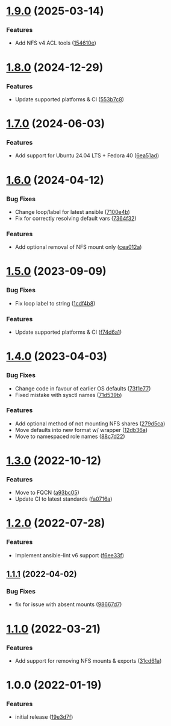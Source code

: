 # [1.9.0](https://github.com/de-it-krachten/ansible-role-nfs/compare/v1.8.0...v1.9.0) (2025-03-14)


### Features

* Add NFS v4 ACL tools ([154610e](https://github.com/de-it-krachten/ansible-role-nfs/commit/154610ea7f7ce5b17933a7ff1e7793f732b98d61))

# [1.8.0](https://github.com/de-it-krachten/ansible-role-nfs/compare/v1.7.0...v1.8.0) (2024-12-29)


### Features

* Update supported platforms & CI ([553b7c8](https://github.com/de-it-krachten/ansible-role-nfs/commit/553b7c8f03623fc5563f6ac25e6461d35f013478))

# [1.7.0](https://github.com/de-it-krachten/ansible-role-nfs/compare/v1.6.0...v1.7.0) (2024-06-03)


### Features

* Add support for Ubuntu 24.04 LTS + Fedora 40 ([6ea51ad](https://github.com/de-it-krachten/ansible-role-nfs/commit/6ea51adbc0e71e4e2f6e5525a78d3da9f602c705))

# [1.6.0](https://github.com/de-it-krachten/ansible-role-nfs/compare/v1.5.0...v1.6.0) (2024-04-12)


### Bug Fixes

* Change loop/label for latest ansible ([7100e4b](https://github.com/de-it-krachten/ansible-role-nfs/commit/7100e4b6c2e113846789f817443f2e6e31dc2367))
* Fix for correctly resolving default vars ([7364f32](https://github.com/de-it-krachten/ansible-role-nfs/commit/7364f32fd645ec43ad419e28245e9ce9fa0bfb44))


### Features

* Add optional removal of NFS mount only ([cea012a](https://github.com/de-it-krachten/ansible-role-nfs/commit/cea012a683755e8fa9aca7465c012b700bb96c28))

# [1.5.0](https://github.com/de-it-krachten/ansible-role-nfs/compare/v1.4.0...v1.5.0) (2023-09-09)


### Bug Fixes

* Fix loop label to string ([1cdf4b8](https://github.com/de-it-krachten/ansible-role-nfs/commit/1cdf4b8fb30040c6dd11763ad7b8e476c7078ded))


### Features

* Update supported platforms & CI ([f74d6a1](https://github.com/de-it-krachten/ansible-role-nfs/commit/f74d6a1b27ef92a90d9a5bcc0f7e70f55006df8f))

# [1.4.0](https://github.com/de-it-krachten/ansible-role-nfs/compare/v1.3.0...v1.4.0) (2023-04-03)


### Bug Fixes

* Change code in favour of earlier OS defaults ([73f1e77](https://github.com/de-it-krachten/ansible-role-nfs/commit/73f1e7727cf8a0ba790a4c99b1b8c03eaba543e0))
* Fixed mistake with sysctl names ([71d539b](https://github.com/de-it-krachten/ansible-role-nfs/commit/71d539bf2149e501aae9355f87648e663677beb9))


### Features

* Add optional method of not mounting NFS shares ([279d5ca](https://github.com/de-it-krachten/ansible-role-nfs/commit/279d5ca4ef3dfb49333b303117f61f34b04c98cc))
* Move defaults into new format w/ wrapper ([12db36a](https://github.com/de-it-krachten/ansible-role-nfs/commit/12db36a3859d50aaaa654fa2ccd923522b9a032b))
* Move to namespaced role names ([88c7d22](https://github.com/de-it-krachten/ansible-role-nfs/commit/88c7d22c1a43f92f3602ca0632aeb36d888ded75))

# [1.3.0](https://github.com/de-it-krachten/ansible-role-nfs/compare/v1.2.0...v1.3.0) (2022-10-12)


### Features

* Move to FQCN ([a93bc05](https://github.com/de-it-krachten/ansible-role-nfs/commit/a93bc05b22ec5311f61c793c1733748107748a6e))
* Update CI to latest standards ([fa0716a](https://github.com/de-it-krachten/ansible-role-nfs/commit/fa0716ab9023bc10c6a8a2de2c22ea58f7af7be3))

# [1.2.0](https://github.com/de-it-krachten/ansible-role-nfs/compare/v1.1.1...v1.2.0) (2022-07-28)


### Features

* Implement ansible-lint v6 support ([f6ee33f](https://github.com/de-it-krachten/ansible-role-nfs/commit/f6ee33f411ae80a858c9f473bd0eeeb74630fc4d))

## [1.1.1](https://github.com/de-it-krachten/ansible-role-nfs/compare/v1.1.0...v1.1.1) (2022-04-02)


### Bug Fixes

* fix for issue with absent mounts ([98667d7](https://github.com/de-it-krachten/ansible-role-nfs/commit/98667d75e759e7298296e10ca1baffbb9b1da487))

# [1.1.0](https://github.com/de-it-krachten/ansible-role-nfs/compare/v1.0.0...v1.1.0) (2022-03-21)


### Features

* Add support for removing NFS mounts & exports ([31cd61a](https://github.com/de-it-krachten/ansible-role-nfs/commit/31cd61a7af95b9c6e5175e40157fdc4f13d816bd))

# 1.0.0 (2022-01-19)


### Features

* initial release ([19e3d7f](https://github.com/de-it-krachten/ansible-role-nfs/commit/19e3d7fc3aa58a7aaf8e220966463e0e37f7d07d))
